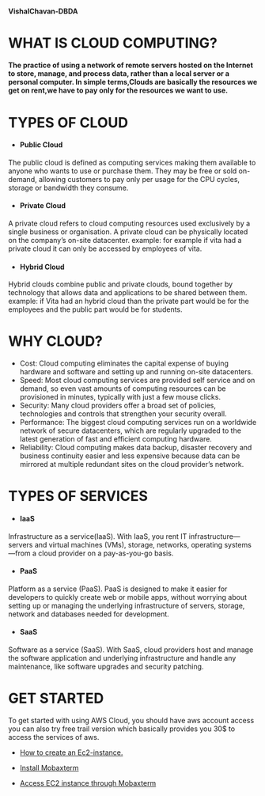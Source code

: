 #### VishalChavan-DBDA

# WHAT IS CLOUD COMPUTING?

#### The practice of using a network of remote servers hosted on the Internet to store, manage, and process data, rather than a local server or a personal computer. In simple terms,Clouds are basically the resources we get on rent,we have to pay only for the resources we want to use. 

# TYPES OF CLOUD

* ####  Public Cloud 
The public cloud is defined as computing services making them available to anyone who wants to use or purchase them. They may be free or sold on-demand, allowing customers to pay only per usage for the CPU cycles, storage or bandwidth they consume.

* #### Private Cloud
A private cloud refers to cloud computing resources used exclusively by a single business or organisation. A private cloud can be physically located on the company’s on-site datacenter. example: for example if vita had a private cloud it can only be accessed by employees of vita.

* #### Hybrid Cloud
Hybrid clouds combine public and private clouds, bound together by technology that allows data and applications to be shared between them.
example: if Vita had an hybrid cloud than the private part would be for the employees and the public part would be for students.

# WHY CLOUD?

* Cost: Cloud computing eliminates the capital expense of buying hardware and software and setting up and running on-site datacenters.
* Speed: Most cloud computing services are provided self service and on demand, so even vast amounts of computing resources can be provisioned in minutes, typically with just a few mouse clicks.
* Security: Many cloud providers offer a broad set of policies, technologies and controls that strengthen your security overall.
* Performance: The biggest cloud computing services run on a worldwide network of secure datacenters, which are regularly upgraded to the latest generation of fast and efficient computing hardware.
* Reliability: Cloud computing makes data backup, disaster recovery and business continuity easier and less expensive because data can be mirrored at multiple redundant sites on the cloud provider’s network.


# TYPES OF SERVICES


* #### IaaS
Infrastructure as a service(IaaS). With IaaS, you rent IT infrastructure—servers and virtual machines (VMs), storage, networks, operating systems—from a cloud provider on a pay-as-you-go basis.

* #### PaaS
Platform as a service (PaaS). PaaS is designed to make it easier for developers to quickly create web or mobile apps, without worrying about setting up or managing the underlying infrastructure of servers, storage, network and databases needed for development.

* #### SaaS
Software as a service (SaaS). With SaaS, cloud providers host and manage the software application and underlying infrastructure and handle any maintenance, like software upgrades and security patching.

# GET STARTED
To get started with using AWS Cloud, you should have aws account access you can also try free trail version which basically provides you
30$ to access the services of aws.

* [How to create an Ec2-instance.](ec2.md)

* [Install Mobaxterm](https://mobaxterm.mobatek.net/download-home-edition.html)

* [Access EC2 instance through Mobaxterm](access.md)
